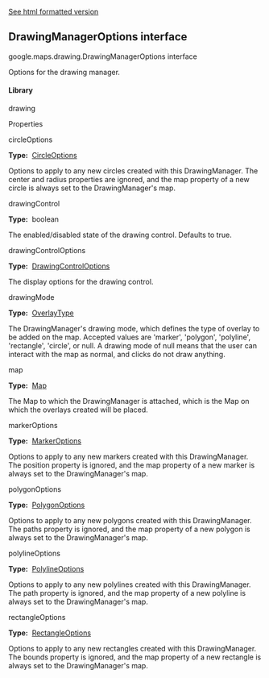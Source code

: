 [See html formatted version](https://huasofoundries.github.io/google-maps-documentation/DrawingManagerOptions.html)


DrawingManagerOptions interface
-------------------------------

google.maps.drawing.DrawingManagerOptions interface

Options for the drawing manager.

#### Library

drawing

Properties

circleOptions

**Type:**  [CircleOptions](https://github.com/amenadiel/google-maps-documentation/blob/master/docs/CircleOptions.md)

Options to apply to any new circles created with this DrawingManager. The center and radius properties are ignored, and the map property of a new circle is always set to the DrawingManager's map.

drawingControl

**Type:**  boolean

The enabled/disabled state of the drawing control. Defaults to true.

drawingControlOptions

**Type:**  [DrawingControlOptions](https://github.com/amenadiel/google-maps-documentation/blob/master/docs/DrawingControlOptions.md)

The display options for the drawing control.

drawingMode

**Type:**  [OverlayType](https://github.com/amenadiel/google-maps-documentation/blob/master/docs/OverlayType.md)

The DrawingManager's drawing mode, which defines the type of overlay to be added on the map. Accepted values are 'marker', 'polygon', 'polyline', 'rectangle', 'circle', or null. A drawing mode of null means that the user can interact with the map as normal, and clicks do not draw anything.

map

**Type:**  [Map](https://github.com/amenadiel/google-maps-documentation/blob/master/docs/Map.md)

The Map to which the DrawingManager is attached, which is the Map on which the overlays created will be placed.

markerOptions

**Type:**  [MarkerOptions](https://github.com/amenadiel/google-maps-documentation/blob/master/docs/MarkerOptions.md)

Options to apply to any new markers created with this DrawingManager. The position property is ignored, and the map property of a new marker is always set to the DrawingManager's map.

polygonOptions

**Type:**  [PolygonOptions](https://github.com/amenadiel/google-maps-documentation/blob/master/docs/PolygonOptions.md)

Options to apply to any new polygons created with this DrawingManager. The paths property is ignored, and the map property of a new polygon is always set to the DrawingManager's map.

polylineOptions

**Type:**  [PolylineOptions](https://github.com/amenadiel/google-maps-documentation/blob/master/docs/PolylineOptions.md)

Options to apply to any new polylines created with this DrawingManager. The path property is ignored, and the map property of a new polyline is always set to the DrawingManager's map.

rectangleOptions

**Type:**  [RectangleOptions](https://github.com/amenadiel/google-maps-documentation/blob/master/docs/RectangleOptions.md)

Options to apply to any new rectangles created with this DrawingManager. The bounds property is ignored, and the map property of a new rectangle is always set to the DrawingManager's map.
